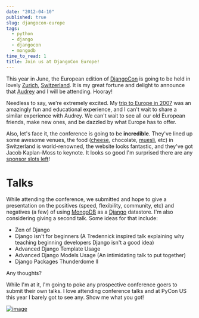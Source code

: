 ```yaml
---
date: "2012-04-10"
published: true
slug: djangocon-europe
tags:
  - python
  - django
  - djangocon
  - mongodb
time_to_read: 1
title: Join us at DjangoCon Europe!
---
```


This year in June, the European edition of
[DjangoCon](https://djangocon.eu) is going to be held in lovely
[Zurich](https://en.wikipedia.org/wiki/Zurich),
[Switzerland](https://en.wikipedia.org/wiki/Switzerland). It is my great
fortune and delight to announce that [Audrey](https://audrey.roygreenfeld.cm/) and
I will be attending. Hooray!

Needless to say, we're extremely excited. My [trip to Europe in
2007](https://dannygreenfeld.blogspot.com/search/label/ploneconf2007) was
an amazingly fun and educational experience, and I can't wait to share
a similar experience with Audrey. We can't wait to see all our old
European friends, make new ones, and be dazzled by what Europe has to
offer.

Also, let's face it, the conference is going to be **incredible**.
They've lined up some awesome venues, the food
([cheese](https://en.wikipedia.org/wiki/Raclette), chocolate,
[muesli](https://en.wikipedia.org/wiki/Muesli), etc) in Switzerland is
world-renowned, the website looks fantastic, and they've got Jacob
Kaplan-Moss to keynote. It looks so good I'm surprised there are any
[sponsor slots left](https://2012.djangocon.eu/sponsors/)!

# Talks

While attending the conference, we submitted and hope to give a
presentation on the positives (speed, flexibility, community, etc) and
negatives (a few) of using [MongoDB](https://www.mongodb.org/) as a
[Django](https://djangoproject.com) datastore. I'm also considering
giving a second talk. Some ideas for that include:

- Zen of Django
- Django isn't for beginners (A Tredennick inspired talk explaining
  why teaching beginning developers Django isn't a good idea)
- Advanced Django Template Usage
- Advanced Django Models Usage (An intimidating talk to put together)
- Django Packages Thunderdome II

Any thoughts?

While I'm at it, I'm going to poke any prospective conference goers to
submit their own talks. I love attending conference talks and at PyCon
US this year I barely got to see any. Show me what you got!

[![image](/images/1614703646_2e2610162a.jpg)](https://www.flickr.com/photos/pydanny/1614703646/)

